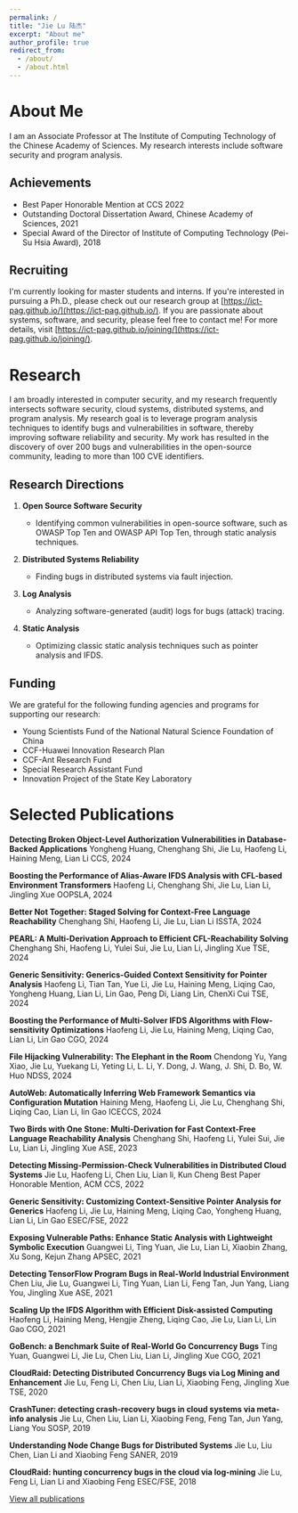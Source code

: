 ```yaml
---
permalink: /
title: "Jie Lu 陆杰"
excerpt: "About me"
author_profile: true
redirect_from: 
  - /about/
  - /about.html
---
```



# About Me

I am an Associate Professor at The Institute of Computing Technology of the Chinese Academy of Sciences. My research interests include software security and program analysis.

## Achievements
- Best Paper Honorable Mention at CCS 2022
- Outstanding Doctoral Dissertation Award, Chinese Academy of Sciences, 2021
- Special Award of the Director of Institute of Computing Technology (Pei-Su Hsia Award), 2018

## Recruiting
I'm currently looking for master students and interns. If you're interested in pursuing a Ph.D., please check out our research group at [https://ict-pag.github.io/](https://ict-pag.github.io/). If you are passionate about systems, software, and security, please feel free to contact me! For more details, visit [https://ict-pag.github.io/joining/](https://ict-pag.github.io/joining/).

# Research

I am broadly interested in computer security, and my research frequently intersects software security, cloud systems, distributed systems, and program analysis. My research goal is to leverage program analysis techniques to identify bugs and vulnerabilities in software, thereby improving software reliability and security. My work has resulted in the discovery of over 200 bugs and vulnerabilities in the open-source community, leading to more than 100 CVE identifiers.

## Research Directions
1. **Open Source Software Security**
   - Identifying common vulnerabilities in open-source software, such as OWASP Top Ten and OWASP API Top Ten, through static analysis techniques.

2. **Distributed Systems Reliability**
   - Finding bugs in distributed systems via fault injection.

3. **Log Analysis**
   - Analyzing software-generated (audit) logs for bugs (attack) tracing.

4. **Static Analysis**
   - Optimizing classic static analysis techniques such as pointer analysis and IFDS.

## Funding
We are grateful for the following funding agencies and programs for supporting our research:

- Young Scientists Fund of the National Natural Science Foundation of China
- CCF-Huawei Innovation Research Plan
- CCF-Ant Research Fund
- Special Research Assistant Fund
- Innovation Project of the State Key Laboratory

# Selected Publications

**Detecting Broken Object-Level Authorization Vulnerabilities in Database-Backed Applications**
Yongheng Huang, Chenghang Shi, Jie Lu, Haofeng Li, Haining Meng, Lian Li
CCS, 2024

**Boosting the Performance of Alias-Aware IFDS Analysis with CFL-based Environment Transformers**
Haofeng Li, Chenghang Shi, Jie Lu, Lian Li, Jingling Xue
OOPSLA, 2024

**Better Not Together: Staged Solving for Context-Free Language Reachability**
Chenghang Shi, Haofeng Li, Jie Lu, Lian Li
ISSTA, 2024

**PEARL: A Multi-Derivation Approach to Efficient CFL-Reachability Solving**
Chenghang Shi, Haofeng Li, Yulei Sui, Jie Lu, Lian Li, Jingling Xue
TSE, 2024

**Generic Sensitivity: Generics-Guided Context Sensitivity for Pointer Analysis**
Haofeng Li, Tian Tan, Yue Li, Jie Lu, Haining Meng, Liqing Cao, Yongheng Huang, Lian Li, Lin Gao, Peng Di, Liang Lin, ChenXi Cui
TSE, 2024

**Boosting the Performance of Multi-Solver IFDS Algorithms with Flow-sensitivity Optimizations**
Haofeng Li, Jie Lu, Haining Meng, Liqing Cao, Lian Li, Lin Gao
CGO, 2024

**File Hijacking Vulnerability: The Elephant in the Room**
Chendong Yu, Yang Xiao, Jie Lu, Yuekang Li, Yeting Li, L. Li, Y. Dong, J. Wang, J. Shi, D. Bo, W. Huo
NDSS, 2024

**AutoWeb: Automatically Inferring Web Framework Semantics via Configuration Mutation**
Haining Meng, Haofeng Li, Jie Lu, Chenghang Shi, Liqing Cao, Lian Li, lin Gao
ICECCS, 2024

**Two Birds with One Stone: Multi-Derivation for Fast Context-Free Language Reachability Analysis**
Chenghang Shi, Haofeng Li, Yulei Sui, Jie Lu, Lian Li, Jingling Xue
ASE, 2023

**Detecting Missing-Permission-Check Vulnerabilities in Distributed Cloud Systems**
Jie Lu, Haofeng Li, Chen Liu, Lian li, Kun Cheng
Best Paper Honorable Mention, ACM CCS, 2022

**Generic Sensitivity: Customizing Context-Sensitive Pointer Analysis for Generics**
Haofeng Li, Jie Lu, Haining Meng, Liqing Cao, Yongheng Huang, Lian Li, Lin Gao
ESEC/FSE, 2022

**Exposing Vulnerable Paths: Enhance Static Analysis with Lightweight Symbolic Execution**
Guangwei Li, Ting Yuan, Jie Lu, Lian Li, Xiaobin Zhang, Xu Song, Kejun Zhang
APSEC, 2021

**Detecting TensorFlow Program Bugs in Real-World Industrial Environment**
Chen Liu, Jie Lu, Guangwei Li, Ting Yuan, Lian Li, Feng Tan, Jun Yang, Liang You, Jingling Xue
ASE, 2021

**Scaling Up the IFDS Algorithm with Efficient Disk-assisted Computing**
Haofeng Li, Haining Meng, Hengjie Zheng, Liqing Cao, Jie Lu, Lian Li, Lin Gao
CGO, 2021

**GoBench: a Benchmark Suite of Real-World Go Concurrency Bugs**
Ting Yuan, Guangwei Li, Jie Lu, Chen Liu, Lian Li, Jingling Xue
CGO, 2021

**CloudRaid: Detecting Distributed Concurrency Bugs via Log Mining and Enhancement**
Jie Lu, Feng Li, Chen Liu, Lian Li, Xiaobing Feng, Jingling Xue
TSE, 2020

**CrashTuner: detecting crash-recovery bugs in cloud systems via meta-info analysis**
Jie Lu, Chen Liu, Lian Li, Xiaobing Feng, Feng Tan, Jun Yang, Liang You
SOSP, 2019


**Understanding Node Change Bugs for Distributed Systems**
Jie Lu, Liu Chen, Lian Li and Xiaobing Feng
SANER, 2019

**CloudRaid: hunting concurrency bugs in the cloud via log-mining**
Jie Lu, Feng Li, Lian Li and Xiaobing Feng
ESEC/FSE, 2018


[View all publications](https://lujie.ac.cn/publications/)